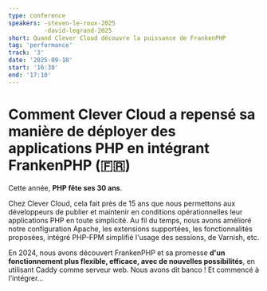 ```yaml
---
type: conference
speakers: -steven-le-roux-2025
          -david-legrand-2025
short: Quand Clever Cloud découvre la puissance de FrankenPHP
tag: 'performance'
track: '3'
date: '2025-09-18'
start: '16:30'
end: '17:10'
---
```


# Comment Clever Cloud a repensé sa manière de déployer des applications PHP en intégrant FrankenPHP (🇫🇷)

Cette année, **PHP fête ses 30 ans**. 

Chez Clever Cloud, cela fait près de 15 ans que nous permettons aux développeurs de publier et maintenir en conditions opérationnelles leur applications PHP en toute simplicité. Au fil du temps, nous avons amélioré notre configuration Apache, les extensions supportées, les fonctionnalités proposées, intégré PHP-FPM simplifié l'usage des sessions, de Varnish, etc.

En 2024, nous avons découvert FrankenPHP et sa promesse **d'un fonctionnement plus flexible, efficace, avec de nouvelles possibilités**, en utilisant Caddy comme serveur web. Nous avons dit banco ! Et commencé à l'intégrer...
